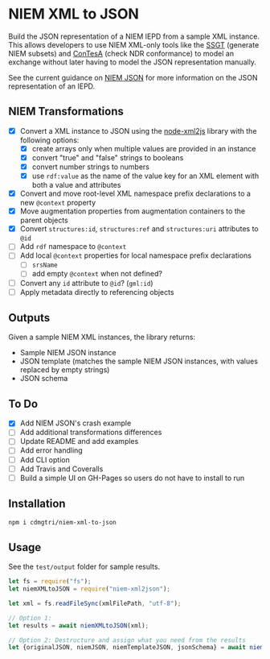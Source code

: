 
# NIEM XML to JSON

Build the JSON representation of a NIEM IEPD from a sample XML instance.  This allows developers to use NIEM XML-only tools like the [SSGT](https://tools.niem.gov/niemtools/ssgt/index.iepd) (generate NIEM subsets) and [ConTesA](https://tools.niem.gov/contesa/) (check NDR conformance) to model an exchange without later having to model the JSON representation manually.

See the current guidance on [NIEM JSON](http://niem.github.io/json) for more information on the JSON representation of an IEPD.

## NIEM Transformations

- [x] Convert a XML instance to JSON using the [node-xml2js](https://github.com/Leonidas-from-XIV/node-xml2js) library with the following options:
  - [x] create arrays only when multiple values are provided in an instance
  - [x] convert "true" and "false" strings to booleans
  - [x] convert number strings to numbers
  - [x] use `rdf:value` as the name of the value key for an XML element with both a value and attributes
- [x] Convert and move root-level XML namespace prefix declarations to a new `@context` property
- [x] Move augmentation properties from augmentation containers to the parent objects
- [x] Convert `structures:id`, `structures:ref` and `structures:uri` attributes to `@id`
- [ ] Add `rdf` namespace to `@context`
- [ ] Add local `@context` properties for local namespace prefix declarations
  - [ ] `srsName`
  - [ ] add empty `@context` when not defined?
- [ ] Convert any `id` attribute to `@id`? (`gml:id`)
- [ ] Apply metadata directly to referencing objects

## Outputs

Given a sample NIEM XML instances, the library returns:

- Sample NIEM JSON instance
- JSON template (matches the sample NIEM JSON instances, with values replaced by empty strings)
- JSON schema


## To Do

- [x] Add NIEM JSON's crash example
- [ ] Add additional transformations differences
- [ ] Update README and add examples
- [ ] Add error handling
- [ ] Add CLI option
- [ ] Add Travis and Coveralls
- [ ] Build a simple UI on GH-Pages so users do not have to install to run

## Installation

```sh
npm i cdmgtri/niem-xml-to-json
```

## Usage

See the `test/output` folder for sample results.

```js
let fs = require("fs");
let niemXMLtoJSON = require("niem-xml2json");

let xml = fs.readFileSync(xmlFilePath, "utf-8");

// Option 1:
let results = await niemXMLtoJSON(xml);

// Option 2: Destructure and assign what you need from the results
let {originalJSON, niemJSON, niemTemplateJSON, jsonSchema} = await niemXMLtoJSON(xml);
```
